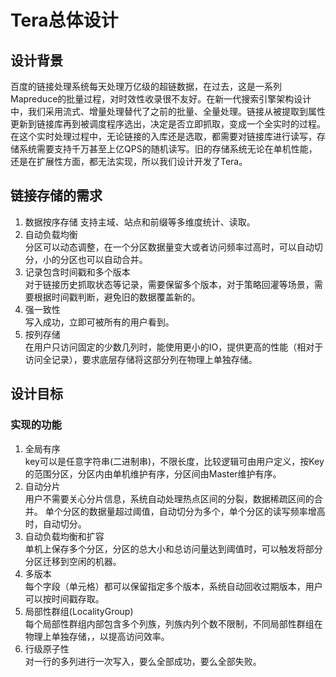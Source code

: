 # Tera总体设计

## 设计背景
百度的链接处理系统每天处理万亿级的超链数据，在过去，这是一系列Mapreduce的批量过程，对时效性收录很不友好。在新一代搜索引擎架构设计中，我们采用流式、增量处理替代了之前的批量、全量处理。链接从被提取到属性更新到链接库再到被调度程序选出，决定是否立即抓取，变成一个全实时的过程。在这个实时处理过程中，无论链接的入库还是选取，都需要对链接库进行读写，存储系统需要支持千万甚至上亿QPS的随机读写。旧的存储系统无论在单机性能，还是在扩展性方面，都无法实现，所以我们设计开发了Tera。

## 链接存储的需求
1. 数据按序存储
支持主域、站点和前缀等多维度统计、读取。
2. 自动负载均衡  
分区可以动态调整，在一个分区数据量变大或者访问频率过高时，可以自动切分，小的分区也可以自动合并。
3. 记录包含时间戳和多个版本  
对于链接历史抓取状态等记录，需要保留多个版本，对于策略回灌等场景，需要根据时间戳判断，避免旧的数据覆盖新的。
4. 强一致性  
写入成功，立即可被所有的用户看到。
5. 按列存储  
在用户只访问固定的少数几列时，能使用更小的IO，提供更高的性能（相对于访问全记录），要求底层存储将这部分列在物理上单独存储。

## 设计目标
### 实现的功能
1. 全局有序  
key可以是任意字符串(二进制串)，不限长度，比较逻辑可由用户定义，按Key的范围分区，分区内由单机维护有序，分区间由Master维护有序。
2. 自动分片  
用户不需要关心分片信息，系统自动处理热点区间的分裂，数据稀疏区间的合并。
单个分区的数据量超过阈值，自动切分为多个，单个分区的读写频率增高时，自动切分。
3. 自动负载均衡和扩容  
单机上保存多个分区，分区的总大小和总访问量达到阈值时，可以触发将部分分区迁移到空闲的机器。
4. 多版本  
每个字段（单元格）都可以保留指定多个版本，系统自动回收过期版本，用户可以按时间戳存取。
5. 局部性群组(LocalityGroup)  
每个局部性群组内部包含多个列族，列族内列个数不限制，不同局部性群组在物理上单独存储，，以提高访问效率。
6. 行级原子性  
对一行的多列进行一次写入，要么全部成功，要么全部失败。

